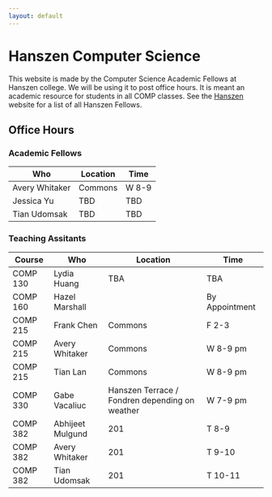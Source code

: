 ```yaml
---
layout: default
---
```


# Hanszen Computer Science

This website is made by the Computer Science Academic Fellows at Hanszen college. We will be using it to post office hours. It is meant an academic resource for students in all COMP classes. See the [Hanszen](http://hanszen.rice.edu/resources/academic-fellows.html) website for a list of all Hanszen Fellows.

## Office Hours

### Academic Fellows

 Who        |Location | Time
------------|---------|--------
Avery Whitaker | Commons | W 8-9
Jessica Yu   | TBD | TBD
Tian Udomsak | TBD | TBD

### Teaching Assitants 

Course   | Who        |Location | Time
---------|------------|---------|--------
COMP 130 | Lydia Huang | TBA | TBA 
COMP 160 | Hazel Marshall | | By Appointment 
COMP 215 | Frank Chen   | Commons | F 2-3
COMP 215 | Avery Whitaker | Commons | W 8-9 pm
COMP 215 | Tian Lan | Commons | W 8-9 pm
COMP 330 | Gabe Vacaliuc | Hanszen Terrace / Fondren depending on weather | W 7-9 pm
COMP 382 | Abhijeet Mulgund | 201 | T 8-9 
COMP 382 | Avery Whitaker | 201 | T 9-10
COMP 382 | Tian Udomsak | 201 | T 10-11
